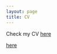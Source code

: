 ```yaml
---
layout: page
title: CV
---
```


Check my CV [here](https://dl.dropboxusercontent.com/u/3273624/Visconti_CV.Oct16.pdf)


[here](giancarlovisconti.github.io/files/cv.pdf)

